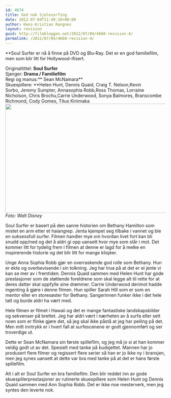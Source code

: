 ```yaml
---
id: 4674
title: God nok Sjelesurfing
date: 2012-07-04T11:49:18+00:00
author: Hans-Kristian Rangnes
layout: revision
guid: http://filmbloggen.net/2012/07/04/4668-revision-4/
permalink: /2012/07/04/4668-revision-4/
---
```

**Soul Surfer er nå å finne på DVD og Blu-Ray. Det er en god familiefilm, men som blir litt for Hollywood-ifisert.<!--more-->

  
Originaltittel: **Soul Surfer**  
Sjanger: **Drama / Familiefilm**  
Regi og manus:** Sean McNamara**  
Skuespillere: **Helen Hunt, Dennis Quaid, Craig T. Nelson,Kevin Sorbo, Jeremy Sumpter, Annasophia Robb,Ross Thomas, Lorraine Nicholson, Chris Brochu,Carrie Underwood, Sonya Balmores, Branscombe Richmond, Cody Gomes, Titus Kinimaka  
<a href="http://filmbloggen.net/2012/07/04/god-nok-sjelesurfing/soul-surfer-film/" rel="attachment wp-att-4669"><img class="alignnone size-large wp-image-4669" src="http://filmbloggen.net/wp-content/uploads//2012/07/Soul-Surfer-Film-620x342.jpg" alt="" width="620" height="342" /><br /> </a>_Foto: Walt Disney_

Soul Surfer er basert på den sanne historien om Bethany Hamilton som mistet en arm etter et haiangrep. Jenta kjempet seg tilbake i vannet og ble en suksessfull surfer. Filmen handler mye om hvordan livet fort kan bli snudd opp/ned og det å aldri gi opp uansett hvor mye som står i mot. Det kommer litt for tydelig frem i filmen at denne er lagd for å melke en inspirerende historie og det blir litt for mange klisjèer.

Unge Anna Sophia Robb gjør en overraskende god rolle som Bethany. Hun er ekte og overbevisende i sin tolkning. Jeg har trua på at det er ei jente vi kan se mer av i fremtiden. Dennis Quaid sammen med Helen Hunt har gode prestasjoner som de støttende foreldrene som skal legge alt til rette for at deres datter skal oppfylle sine drømmer. Carrie Underwood derimot hadde ingenting å gjøre i denne filmen. Hun spiller Sarah Hill som er som en mentor eller en storesøster for Bethany. Sangerinnen funker ikke i det hele tatt og burde aldri ha vært med.

Hele filmen er filmet i Hawaii og det er mange fantastiske landskapsbilder og sekvenser på brettet. Jeg har aldri vært i nærheten av å surfa eller sett noen som er flinke gjøre det, så jeg skal ikke påstå at jeg har peiling på det. Men mitt inntrykk er i hvert fall at surfescenene er godt gjennomført og ser troverdige ut.

Dette er Sean McNamara sin første spillefilm, og jeg må jo si at han kommer veldig godt ut av det. Spesielt med tanke på budsjettet. Mannen har jo produsert flere filmer og regissert flere serier så han er jo ikke ny i bransjen, men jeg synes uansett at dette var bra med tanke på at det er hans første spillefilm.

Alt i alt er Soul Surfer en bra familiefilm. Den blir reddet inn av gode skuespillerprestasjoner av rutinerte skuespillere som Helen Hunt og Dennis Quaid sammen med Ann Sophia Robb. Det er ikke noe mesterverk, men jeg syntes den leverte nok.

<div class="video-shortcode">
</div>